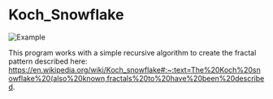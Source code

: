 # Koch_Snowflake

![Example](https://i.imgur.com/udHIhdC.png)

This program works with a simple recursive algorithm to create the fractal pattern described here:
https://en.wikipedia.org/wiki/Koch_snowflake#:~:text=The%20Koch%20snowflake%20(also%20known,fractals%20to%20have%20been%20described.
